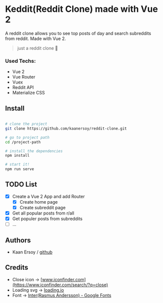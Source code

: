 # Keddit(Reddit Clone) made with Vue 2

A reddit clone allows you to see top posts of day and search subreddits from reddit. Made with Vue 2.

> just a reddit clone 🐶

### Used Techs:

- Vue 2
- Vue Router
- Vuex
- Reddit API
- Materialize CSS

## Install

```bash

# clone the project
git clone https://github.com/kaanersoy/reddit-clone.git

# go to project path
cd /project-path

# install the dependencies
npm install

# start it!
npm run serve

```

## TODO List

- [x] Create a Vue 2 App and add Router
  - [x] Create home page
  - [x] Create subreddit page
- [x] Get all popular posts from r/all
- [x] Get populer posts from subreddits
- [ ] ...

## Authors

- Kaan Ersoy / [github](https://github.com/kaanersoy)

## Credits

- Close icon -> [www.iconfinder.com](https://www.iconfinder.com/search/?q=close)
- Loading svg -> [loading.io](https://loading.io/)
- Font -> [Inter(Rasmus Andersson) - Google Fonts](https://fonts.google.com/specimen/Inter)
